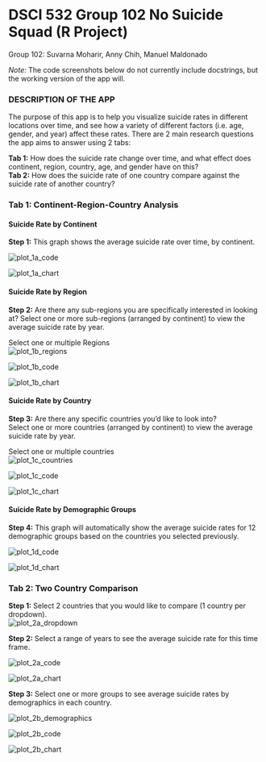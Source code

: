 # DSCI 532 Group 102 No Suicide Squad (R Project)
Group 102: Suvarna Moharir, Anny Chih, Manuel Maldonado

*Note:* The code screenshots below do not currently include docstrings, but the working version of the app will.

### DESCRIPTION OF THE APP
The purpose of this app is to help you visualize suicide rates in different locations over time, and see how a variety of different factors (i.e. age, gender, and year) affect these rates. There are 2 main research questions the app aims to answer using 2 tabs: 

**Tab 1:** How does the suicide rate change over time, and what effect does continent, region, country, age, and gender have on this?  
**Tab 2:** How does the suicide rate of one country compare against the suicide rate of another country?

### Tab 1: Continent-Region-Country Analysis
#### Suicide Rate by Continent
**Step 1:** This graph shows the average suicide rate over time, by continent.

![plot_1a_code](img/plot_1a_code.png)

![plot_1a_chart](img/plot_1a_chart.png)

#### Suicide Rate by Region
**Step 2:** Are there any sub-regions you are specifically interested in looking at?
Select one or more sub-regions (arranged by continent) to view the average suicide rate by year.

Select one or multiple Regions  
![plot_1b_regions](img/plot_1b_regions.png)

![plot_1b_code](img/plot_1b_code.png)

![plot_1b_chart](img/plot_1b_chart.png)

#### Suicide Rate by Country
**Step 3:** Are there any specific countries you’d like to look into?  
Select one or more countries (arranged by continent) to view the average suicide rate by year.

Select one or multiple countries  
![plot_1c_countries](img/plot_1c_countries.png)

![plot_1c_code](img/plot_1c_code.PNG)

![plot_1c_chart](img/plot_1c_chart.PNG)

#### Suicide Rate by Demographic Groups
**Step 4:** This graph will automatically show the average suicide rates for 12 demographic groups based on the countries you selected previously.  

![plot_1d_code](img/plot_1d_code.PNG)

![plot_1d_chart](img/plot_1d_chart.PNG)

### Tab 2: Two Country Comparison
**Step 1:** Select 2 countries that you would like to compare (1 country per dropdown).  
![plot_2a_dropdown](https://github.com/UBC-MDS/DSCI_532_Group102_No_Suicide_Squad/blob/master/img/plot_2a_dropdown.png)

**Step 2:** Select a range of years to see the average suicide rate for this time frame.

![plot_2a_code](img/plot_2a_code.png)

![plot_2a_chart](img/plot_2a_chart.png)

**Step 3:** Select one or more groups to see average suicide rates by demographics in each country.

![plot_2b_demographics](img/plot_2b_demographics.png)

![plot_2b_code](img/plot_2b_code.png)

![plot_2b_chart](img/plot_2b_chart.png)
